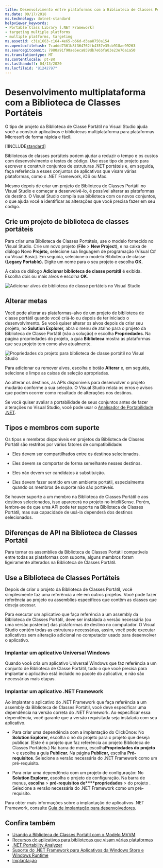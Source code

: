 ```yaml
---
title: Desenvolvimento entre plataformas com a Biblioteca de Classes Portátil
ms.date: 09/17/2018
ms.technology: dotnet-standard
helpviewer_keywords:
- Portable Class Library [.NET Framework]
- targeting multiple platforms
- multiple platforms, targeting
ms.assetid: c31e1663-c164-4e65-b66d-d3aa8750a154
ms.openlocfilehash: 7caddd7361b8f364762fb4357e35cb918ae99263
ms.sourcegitcommit: 7980a91f90ae5eca859db7e6bfa03e23e76a1a50
ms.translationtype: MT
ms.contentlocale: pt-BR
ms.lasthandoff: 04/13/2020
ms.locfileid: "81242797"
---
```

# <a name="cross-platform-development-with-the-portable-class-library"></a>Desenvolvimento multiplataforma com a Biblioteca de Classes Portáteis

O tipo de projeto da Biblioteca de Classe Portátil no Visual Studio ajuda você a construir aplicativos e bibliotecas multiplataforma para plataformas Microsoft de forma rápida e fácil.

[!INCLUDE[standard](../../../includes/pcl-to-standard.md)]

Bibliotecas de classes portáteis podem ajudar a reduzir o tempo e os custos com desenvolvimento e testes de código. Use esse tipo de projeto para escrever e construir conjuntos de estruturas .NET portáteis e, em seguida, faça referência a esses conjuntos de aplicativos que visam várias plataformas, como o .NET Framework, iOS ou Mac.

Mesmo depois de criar um projeto de Biblioteca de Classes Portátil no Visual Studio e começar a desenvolvê-lo, é possível alterar as plataformas de destino. O Visual Studio compila sua biblioteca com os novos conjuntos, o que ajuda você a identificar as alterações que você precisa fazer em seu código.

## <a name="create-a-portable-class-library-project"></a>Crie um projeto de biblioteca de classes portáteis

Para criar uma Biblioteca de Classes Portáteis, use o modelo fornecido no Visual Studio. Crie um novo projeto (**File** > **New Project**), e na caixa de diálogo Novo **Projeto,** selecione sua linguagem de programação (Visual C# ou Visual Basic). Em seguida, selecione o modelo Biblioteca de classe **(Legacy Portable).** Digite um nome para o seu projeto e escolha **OK**.

A caixa de diálogo **Adicionar biblioteca de classe portátil** é exibida. Escolha dois ou mais alvos e escolha **OK**.

![Adicionar alvos de biblioteca de classe portáteis no Visual Studio](media/add-portable-class-library.png)

## <a name="change-targets"></a>Alterar metas

Você pode alterar as plataformas-alvo de um projeto de biblioteca de classe portátil quando você criá-lo ou depois de ter iniciado o desenvolvimento. Se você quiser alterar os alvos depois de criar seu projeto, no **Solution Explorer,** abra o menu de atalho para o projeto da Biblioteca de Classe Portátil (não a solução) e escolha **Propriedades**. Na página propriedades do projeto, a guia **Biblioteca** mostra as plataformas que seu projeto tem como alvo atualmente.

![Propriedades do projeto para biblioteca de classe portátil no Visual Studio](media/pcl-project-properties.png)

Para adicionar ou remover alvos, escolha o botão **Alterar** e, em seguida, selecione e limpe as caixas de seleção apropriadas.

Ao alterar os destinos, as APIs disponíveis para desenvolver o projeto mudarão conforme a sua seleção. O Visual Studio relata os erros e avisos que podem ocorrer como resultado de alterações nos destinos.

Se você quiser avaliar a portabilidade de seus conjuntos antes de fazer alterações no Visual Studio, você pode usar o [Analisador de Portabilidade .NET](https://marketplace.visualstudio.com/items?itemName=ConnieYau.NETPortabilityAnalyzer).

## <a name="supported-types-and-members"></a>Tipos e membros com suporte

Os tipos e membros disponíveis em projetos da Biblioteca de Classes Portátil são restritos por vários fatores de compatibilidade:

- Eles devem ser compartilhados entre os destinos selecionados.

- Eles devem se comportar de forma semelhante nesses destinos.

- Eles não devem ser candidatos à substituição.

- Eles devem fazer sentido em um ambiente portátil, especialmente quando os membros de suporte não são portáveis.

Se houver suporte a um membro na Biblioteca de Classes Portátil e aos destinos selecionados, isso aparecerá no projeto no IntelliSense. Porém, lembre-se de que uma API pode ter suporte na Biblioteca de Classes Portátil, mas sua capacidade de usá-la dependerá dos destinos selecionados.

## <a name="api-differences-in-the-portable-class-library"></a>Diferenças de API na Biblioteca de Classes Portátil

Para tornar os assemblies da Biblioteca de Classes Portátil compatíveis entre todas as plataformas com suporte, alguns membros foram ligeiramente alterados na Biblioteca de Classes Portátil.

## <a name="use-the-portable-class-library"></a>Use a Biblioteca de Classes Portáteis

Depois de criar o projeto da Biblioteca de Classes Portátil, você simplesmente faz uma referência a ele em outros projetos. Você pode fazer referência ao projeto ou assemblies específicos que contêm as classes que deseja acessar.

Para executar um aplicativo que faça referência a um assembly da Biblioteca de Classes Portátil, deve ser instalada a versão necessária (ou uma versão posterior) das plataformas de destino no computador. O Visual Studio contém todas as estruturas necessárias, assim, você pode executar aplicativos sem alteração adicional no computador usado para desenvolver o aplicativo.

### <a name="deploy-a-universal-windows-app"></a>Implantar um aplicativo Universal Windows

Quando você cria um aplicativo Universal Windows que faz referência a um conjunto de Biblioteca de Classe Portátil, tudo o que você precisa para implantar o aplicativo está incluído no pacote do aplicativo, e não são necessárias mais etapas.

### <a name="deploy-a-net-framework-app"></a>Implantar um aplicativo .NET Framework

Ao implantar o aplicativo do .NET Framework que faça referência a um assembly da Biblioteca de Classes Portátil, você deve especificar uma dependência na versão correta do .NET Framework. Ao especificar essa dependência, você garante que a versão requisitada seja instalada com seu aplicativo.

- Para criar uma dependência com a implantação do ClickOnce: No **Solution Explorer,** escolha o nó do projeto para o projeto que deseja publicar. (Este é o projeto que faz referência ao projeto Biblioteca de Classes Portáteis.) Na barra de menu, escolha**Propriedades do** **projeto** > e escolha a guia **Publicar.** Na página **Publicar,** escolha **Pré-requisitos**. Selecione a versão necessária do .NET Framework como um pré-requisito.

- Para criar uma dependência com um projeto de configuração: No **Solution Explorer,** escolha o projeto de configuração. Na barra de menus, **escolha** > **pré-requisitos de****propriedades** > do projeto . Selecione a versão necessária do .NET Framework como um pré-requisito.

Para obter mais informações sobre a implantação de aplicativos .NET Framework, consulte [Guia de implantação para desenvolvedores](../../../docs/framework/deployment/deployment-guide-for-developers.md).

## <a name="see-also"></a>Confira também

- [Usando a Biblioteca de Classes Portátil com o Modelo MVVM](using-portable-class-library-with-model-view-view-model.md)
- [Recursos de aplicativos para bibliotecas que visam várias plataformas](app-resources-for-libraries-that-target-multiple-platforms.md)
- [.NET Portability Analyzer](https://marketplace.visualstudio.com/items?itemName=ConnieYau.NETPortabilityAnalyzer)
- [Suporte do .NET Framework para Aplicativos da Windows Store e Windows Runtime](../../../docs/standard/cross-platform/support-for-windows-store-apps-and-windows-runtime.md)
- [Implantação](../../../docs/framework/deployment/net-framework-applications.md)
